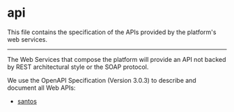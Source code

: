 # api

This file contains the specification of the APIs provided by the platform's web services.

---

The Web Services that compose the platform will provide an API not backed by REST architectural style or the SOAP protocol.

We use the OpenAPI Specification (Version 3.0.3) to describe and document all Web APIs:

- [santos](src/schemas/api/santos.yaml)